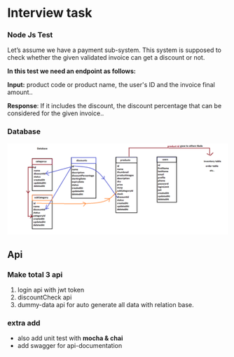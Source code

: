 # Interview task
### Node Js Test
Let’s assume we have a payment sub-system. This system is supposed to check whether the given validated invoice can get a discount or not.

**In this test we need an endpoint as follows:**


**Input:** product code or product name, the user's ID and the invoice final amount..

**Response**: If it includes the discount, the discount percentage that can be considered for the given invoice..


### Database
![database table structure](https://raw.githubusercontent.com/easycodingcourse/interview-task/main/database-stracture-1.png "database table structure")




## Api

### Make total 3 api
1. login api with jwt token
2. discountCheck api
3. dummy-data api for auto generate all data with relation base.

### extra add
* also add unit test with **mocha & chai**
* add swagger for api-documentation

